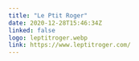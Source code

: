 ```yaml
---
title: "Le Ptit Roger"
date: 2020-12-28T15:46:34Z
linked: false
logo: leptitroger.webp
link: https://www.leptitroger.com/
---
```

